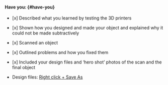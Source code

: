 #### Have you: {#have-you}

* \[x\] Described what you learned by testing the 3D printers

* \[x\] Shown how you designed and made your object and explained why it could not be made subtractively

* \[x\] Scanned an object

* \[x\] Outlined problems and how you fixed them

* \[x\] Included your design files and ‘hero shot’ photos of the scan and the final object

* Design files: [Right click + Save As](http://archive.fabacademy.org/archives/2017/fablabwgtn/students/457/uploads/katamari.zip)



